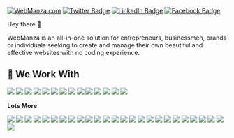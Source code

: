 [![WebManza.com](https://avatars.githubusercontent.com/u/118190187?s=40&v=4)](https://webmanza.com/) [![Twitter Badge](https://img.shields.io/badge/Twitter-Profile-informational?style=flat&logo=twitter&logoColor=white&color=1CA2F1)](https://webmanza.com) [![LinkedIn Badge](https://img.shields.io/badge/LinkedIn-Profile-informational?style=flat&logo=linkedin&logoColor=white&color=0D76A8)](https://www.linkedin.com/in/webmanza) [![Facebook Badge](https://img.shields.io/badge/Facebook-Profile-informational?style=flat&logo=facebook&logoColor=white&color=black)](https://www.facebook.com/WebManza.bd)

Hey there 👋

WebManza is an all-in-one solution for entrepreneurs, businessmen, brands or individuals seeking to create and manage their own beautiful and effective websites with no coding experience.


## 💼 We Work With
 ![](https://img.shields.io/badge/Code-Ionic-informational?style=flat&logo=ionic&logoColor=white&color=4AB197) ![](https://img.shields.io/badge/Code-React-informational?style=flat&logo=react&logoColor=white&color=4AB197) ![](https://img.shields.io/badge/Code-Redux-informational?style=flat&logo=Redux&logoColor=white&color=4AB197) ![](https://img.shields.io/badge/Code-Gatsby-informational?style=flat&logo=gatsby&logoColor=white&color=4AB197) ![](https://img.shields.io/badge/Code-JavaScript-informational?style=flat&logo=JavaScript&logoColor=white&color=4AB197) ![](https://img.shields.io/badge/Code-TypeScript-informational?style=flat&logo=TypeScript&logoColor=white&color=4AB197) ![](https://img.shields.io/badge/Code-GreenSock-informational?style=flat&logo=GreenSock&logoColor=white&color=4AB197) ![](https://img.shields.io/badge/Code-Java-informational?style=flat&logo=Java&logoColor=white&color=4AB197) ![](https://img.shields.io/badge/Code-SpringBoot-informational?style=flat&logo=Spring&logoColor=white&color=4AB197) ![](https://img.shields.io/badge/Code-CSharp-informational?style=flat&logo=c-sharp&logoColor=white&color=4AB197) ![](https://img.shields.io/badge/Code-.NET-informational?style=flat&logo=.net&logoColor=white&color=4AB197) ![](https://img.shields.io/badge/Code-SwiftUI-informational?style=flat&logo=swift&logoColor=white&color=4AB197) ![](https://img.shields.io/badge/Code-MongoDB-informational?style=flat&logo=MongoDB&logoColor=white&color=4AB197) ![](https://img.shields.io/badge/Code-MySQL-informational?style=flat&logo=MySQL&logoColor=white&color=4AB197)

**Lots More**

![](https://img.shields.io/badge/Style-CSS-informational?style=flat&logo=css3&logoColor=white&color=4AB197) ![](https://img.shields.io/badge/Style-Tailwind-informational?style=flat&logo=Tailwind-CSS&logoColor=white&color=4AB197) ![](https://img.shields.io/badge/Style-Sass-informational?style=flat&logo=Sass&logoColor=white&color=4AB197) ![](https://img.shields.io/badge/Style-Stylus-informational?style=flat&logo=Stylus&logoColor=white&color=4AB197) ![](https://img.shields.io/badge/Test-Jasmine-informational?style=flat&logo=Jasmine&logoColor=white&color=4AB197) ![](https://img.shields.io/badge/Test-Jest-informational?style=flat&logo=jest&logoColor=white&color=4AB197) ![](https://img.shields.io/badge/Test-Mocha-informational?style=flat&logo=Mocha&logoColor=white&color=4AB197) ![](https://img.shields.io/badge/Test-Cypress-informational?style=flat&logo=Cypress&logoColor=white&color=4AB197) ![](https://img.shields.io/badge/Test-Cypress-informational?style=flat&logo=Cypress&logoColor=white&color=4AB197) ![](https://img.shields.io/badge/Tools-Docker-informational?style=flat&logo=docker&logoColor=white&color=4AB197) ![](https://img.shields.io/badge/Tools-Pivotal-informational?style=flat&logo=Pivotal-Tracker&logoColor=white&color=4AB197) ![](https://img.shields.io/badge/Tools-NGINX-informational?style=flat&logo=nginx&logoColor=white&color=4AB197) ![](https://img.shields.io/badge/Tools-Netlify-informational?style=flat&logo=netlify&logoColor=white&color=4AB197) ![](https://img.shields.io/badge/Tools-Jenkins-informational?style=flat&logo=jenkins&logoColor=white&color=4AB197) ![](https://img.shields.io/badge/Tools-SonarQube-informational?style=flat&logo=SonarQube&logoColor=white&color=4AB197) ![](https://img.shields.io/badge/Tools-Actions-informational?style=flat&logo=github-actions&logoColor=white&color=4AB197) ![](https://img.shields.io/badge/Tools-NPM-informational?style=flat&logo=npm&logoColor=white&color=4AB197) ![](https://img.shields.io/badge/Tools-Postman-informational?style=flat&logo=Postman&logoColor=white&color=4AB197) ![](https://img.shields.io/badge/Tools-Photoshop-informational?style=flat&logo=Adobe-Photoshop&logoColor=white&color=4AB197) ![](https://img.shields.io/badge/Tools-Illustrator-informational?style=flat&logo=Adobe-Illustrator&logoColor=white&color=4AB197) ![](https://img.shields.io/badge/Tools-AdobeXD-informational?style=flat&logo=Adobe-XD&logoColor=white&color=4AB197) ![](https://img.shields.io/badge/Tools-GitHub-informational?style=flat&logo=GitHub&logoColor=white&color=4AB197) ![](https://img.shields.io/badge/Tools-GitLab-informational?style=flat&logo=GitLab&logoColor=white&color=4AB197) ![](https://img.shields.io/badge/Tools-Bitbucket-informational?style=flat&logo=Bitbucket&logoColor=white&color=4AB197) ![](https://img.shields.io/badge/Tools-Jira-informational?style=flat&logo=Jira-Software&logoColor=white&color=4AB197) ![](https://img.shields.io/badge/Tools-Clubhouse-informational?style=flat&logo=Clubhouse&logoColor=white&color=4AB197)
